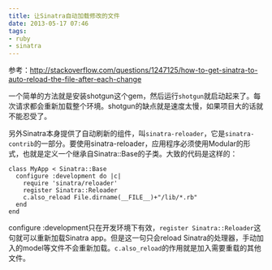 ```yaml
---
title: 让Sinatra自动加载修改的文件
date: 2013-05-17 07:46
tags:
- ruby
- sinatra
---
```

参考：<http://stackoverflow.com/questions/1247125/how-to-get-sinatra-to-auto-reload-the-file-after-each-change>

一个简单的方法就是安装shotgun这个gem，然后运行`shotgun`就启动起来了。每次请求都会重新加载整个环境。shotgun的缺点就是速度太慢，如果项目大的话就不能忍受了。

另外Sinatra本身提供了自动刷新的组件，叫`sinatra-reloader`，它是`sinatra-contrib`的一部分。要使用sinatra-reloader，应用程序必须使用Modular的形式，也就是定义一个继承自Sinatra::Base的子类。大致的代码是这样的：

    class MyApp < Sinatra::Base
      configure :development do |c|
        require 'sinatra/reloader'
        register Sinatra::Reloader
        c.also_reload File.dirname(__FILE__)+"/lib/*.rb"
      end
    end

configure :development只在开发环境下有效，`register Sinatra::Reloader`这句就可以重新加载Sinatra app。但是这一句只会reload Sinatra的处理器，手动加入的model等文件不会重新加载。`c.also_reload`的作用就是加入需要重载的其他文件。